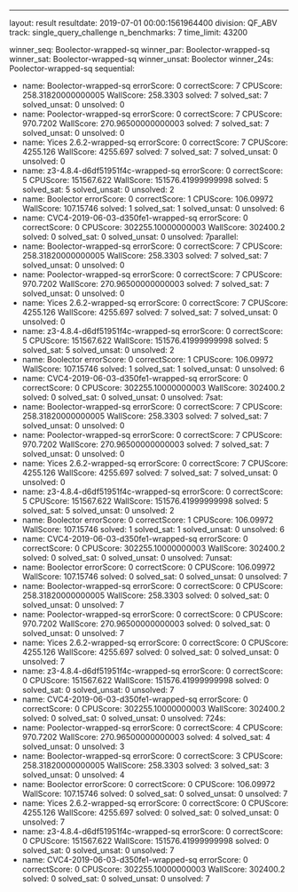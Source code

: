 ---
layout: result
resultdate: 2019-07-01 00:00:1561964400
division: QF_ABV
track: single_query_challenge
n_benchmarks: 7
time_limit: 43200

winner_seq: Boolector-wrapped-sq
winner_par: Boolector-wrapped-sq
winner_sat: Boolector-wrapped-sq
winner_unsat: Boolector
winner_24s: Poolector-wrapped-sq
sequential:
- name: Boolector-wrapped-sq
  errorScore: 0
  correctScore: 7
  CPUScore: 258.31820000000005
  WallScore: 258.3303
  solved: 7
  solved_sat: 7
  solved_unsat: 0
  unsolved: 0
- name: Poolector-wrapped-sq
  errorScore: 0
  correctScore: 7
  CPUScore: 970.7202
  WallScore: 270.96500000000003
  solved: 7
  solved_sat: 7
  solved_unsat: 0
  unsolved: 0
- name: Yices 2.6.2-wrapped-sq
  errorScore: 0
  correctScore: 7
  CPUScore: 4255.126
  WallScore: 4255.697
  solved: 7
  solved_sat: 7
  solved_unsat: 0
  unsolved: 0
- name: z3-4.8.4-d6df51951f4c-wrapped-sq
  errorScore: 0
  correctScore: 5
  CPUScore: 151567.622
  WallScore: 151576.41999999998
  solved: 5
  solved_sat: 5
  solved_unsat: 0
  unsolved: 2
- name: Boolector
  errorScore: 0
  correctScore: 1
  CPUScore: 106.09972
  WallScore: 107.15746
  solved: 1
  solved_sat: 1
  solved_unsat: 0
  unsolved: 6
- name: CVC4-2019-06-03-d350fe1-wrapped-sq
  errorScore: 0
  correctScore: 0
  CPUScore: 302255.10000000003
  WallScore: 302400.2
  solved: 0
  solved_sat: 0
  solved_unsat: 0
  unsolved: 7parallel:
- name: Boolector-wrapped-sq
  errorScore: 0
  correctScore: 7
  CPUScore: 258.31820000000005
  WallScore: 258.3303
  solved: 7
  solved_sat: 7
  solved_unsat: 0
  unsolved: 0
- name: Poolector-wrapped-sq
  errorScore: 0
  correctScore: 7
  CPUScore: 970.7202
  WallScore: 270.96500000000003
  solved: 7
  solved_sat: 7
  solved_unsat: 0
  unsolved: 0
- name: Yices 2.6.2-wrapped-sq
  errorScore: 0
  correctScore: 7
  CPUScore: 4255.126
  WallScore: 4255.697
  solved: 7
  solved_sat: 7
  solved_unsat: 0
  unsolved: 0
- name: z3-4.8.4-d6df51951f4c-wrapped-sq
  errorScore: 0
  correctScore: 5
  CPUScore: 151567.622
  WallScore: 151576.41999999998
  solved: 5
  solved_sat: 5
  solved_unsat: 0
  unsolved: 2
- name: Boolector
  errorScore: 0
  correctScore: 1
  CPUScore: 106.09972
  WallScore: 107.15746
  solved: 1
  solved_sat: 1
  solved_unsat: 0
  unsolved: 6
- name: CVC4-2019-06-03-d350fe1-wrapped-sq
  errorScore: 0
  correctScore: 0
  CPUScore: 302255.10000000003
  WallScore: 302400.2
  solved: 0
  solved_sat: 0
  solved_unsat: 0
  unsolved: 7sat:
- name: Boolector-wrapped-sq
  errorScore: 0
  correctScore: 7
  CPUScore: 258.31820000000005
  WallScore: 258.3303
  solved: 7
  solved_sat: 7
  solved_unsat: 0
  unsolved: 0
- name: Poolector-wrapped-sq
  errorScore: 0
  correctScore: 7
  CPUScore: 970.7202
  WallScore: 270.96500000000003
  solved: 7
  solved_sat: 7
  solved_unsat: 0
  unsolved: 0
- name: Yices 2.6.2-wrapped-sq
  errorScore: 0
  correctScore: 7
  CPUScore: 4255.126
  WallScore: 4255.697
  solved: 7
  solved_sat: 7
  solved_unsat: 0
  unsolved: 0
- name: z3-4.8.4-d6df51951f4c-wrapped-sq
  errorScore: 0
  correctScore: 5
  CPUScore: 151567.622
  WallScore: 151576.41999999998
  solved: 5
  solved_sat: 5
  solved_unsat: 0
  unsolved: 2
- name: Boolector
  errorScore: 0
  correctScore: 1
  CPUScore: 106.09972
  WallScore: 107.15746
  solved: 1
  solved_sat: 1
  solved_unsat: 0
  unsolved: 6
- name: CVC4-2019-06-03-d350fe1-wrapped-sq
  errorScore: 0
  correctScore: 0
  CPUScore: 302255.10000000003
  WallScore: 302400.2
  solved: 0
  solved_sat: 0
  solved_unsat: 0
  unsolved: 7unsat:
- name: Boolector
  errorScore: 0
  correctScore: 0
  CPUScore: 106.09972
  WallScore: 107.15746
  solved: 0
  solved_sat: 0
  solved_unsat: 0
  unsolved: 7
- name: Boolector-wrapped-sq
  errorScore: 0
  correctScore: 0
  CPUScore: 258.31820000000005
  WallScore: 258.3303
  solved: 0
  solved_sat: 0
  solved_unsat: 0
  unsolved: 7
- name: Poolector-wrapped-sq
  errorScore: 0
  correctScore: 0
  CPUScore: 970.7202
  WallScore: 270.96500000000003
  solved: 0
  solved_sat: 0
  solved_unsat: 0
  unsolved: 7
- name: Yices 2.6.2-wrapped-sq
  errorScore: 0
  correctScore: 0
  CPUScore: 4255.126
  WallScore: 4255.697
  solved: 0
  solved_sat: 0
  solved_unsat: 0
  unsolved: 7
- name: z3-4.8.4-d6df51951f4c-wrapped-sq
  errorScore: 0
  correctScore: 0
  CPUScore: 151567.622
  WallScore: 151576.41999999998
  solved: 0
  solved_sat: 0
  solved_unsat: 0
  unsolved: 7
- name: CVC4-2019-06-03-d350fe1-wrapped-sq
  errorScore: 0
  correctScore: 0
  CPUScore: 302255.10000000003
  WallScore: 302400.2
  solved: 0
  solved_sat: 0
  solved_unsat: 0
  unsolved: 724s:
- name: Poolector-wrapped-sq
  errorScore: 0
  correctScore: 4
  CPUScore: 970.7202
  WallScore: 270.96500000000003
  solved: 4
  solved_sat: 4
  solved_unsat: 0
  unsolved: 3
- name: Boolector-wrapped-sq
  errorScore: 0
  correctScore: 3
  CPUScore: 258.31820000000005
  WallScore: 258.3303
  solved: 3
  solved_sat: 3
  solved_unsat: 0
  unsolved: 4
- name: Boolector
  errorScore: 0
  correctScore: 0
  CPUScore: 106.09972
  WallScore: 107.15746
  solved: 0
  solved_sat: 0
  solved_unsat: 0
  unsolved: 7
- name: Yices 2.6.2-wrapped-sq
  errorScore: 0
  correctScore: 0
  CPUScore: 4255.126
  WallScore: 4255.697
  solved: 0
  solved_sat: 0
  solved_unsat: 0
  unsolved: 7
- name: z3-4.8.4-d6df51951f4c-wrapped-sq
  errorScore: 0
  correctScore: 0
  CPUScore: 151567.622
  WallScore: 151576.41999999998
  solved: 0
  solved_sat: 0
  solved_unsat: 0
  unsolved: 7
- name: CVC4-2019-06-03-d350fe1-wrapped-sq
  errorScore: 0
  correctScore: 0
  CPUScore: 302255.10000000003
  WallScore: 302400.2
  solved: 0
  solved_sat: 0
  solved_unsat: 0
  unsolved: 7
